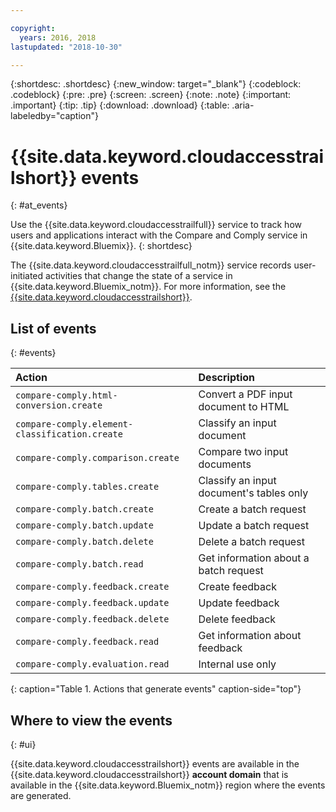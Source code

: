```yaml
---

copyright:
  years: 2016, 2018
lastupdated: "2018-10-30"

---
```


{:shortdesc: .shortdesc}
{:new_window: target="_blank"}
{:codeblock: .codeblock}
{:pre: .pre}
{:screen: .screen}
{:note: .note}
{:important: .important}
{:tip: .tip}
{:download: .download}
{:table: .aria-labeledby="caption"}


# {{site.data.keyword.cloudaccesstrailshort}} events
{: #at_events}

Use the {{site.data.keyword.cloudaccesstrailfull}} service to track how users and applications interact with the Compare and Comply service in {{site.data.keyword.Bluemix}}. 
{: shortdesc}

The {{site.data.keyword.cloudaccesstrailfull_notm}} service records user-initiated activities that change the state of a service in {{site.data.keyword.Bluemix_notm}}. For more information, see the [{{site.data.keyword.cloudaccesstrailshort}}](/docs/services/cloud-activity-tracker/index.html#getting-started-with-cla).

<!-- You can create different sections to group events by area. -->

## List of events
{: #events}

<!-- Make sure you introduce the table with a detailed description that immediately precedes it. For example, see https://console.bluemix.net/docs/services/cloud-activity-tracker/services/at_events_cf.html#catalog. -->

| Action | Description | 
|:-----------------|:-----------------|
| `compare-comply.html-conversion.create` | Convert a PDF input document to HTML |
| `compare-comply.element-classification.create` | Classify an input document |
| `compare-comply.comparison.create` | Compare two input documents |
| `compare-comply.tables.create` | Classify an input document's tables only |
| `compare-comply.batch.create` | Create a batch request |
| `compare-comply.batch.update` | Update a batch request |
| `compare-comply.batch.delete` | Delete a batch request |
| `compare-comply.batch.read` | Get information about a batch request |
| `compare-comply.feedback.create` | Create feedback |
| `compare-comply.feedback.update` | Update feedback |
| `compare-comply.feedback.delete` | Delete feedback |
| `compare-comply.feedback.read` | Get information about feedback |
| `compare-comply.evaluation.read` | Internal use only |
{: caption="Table 1. Actions that generate events" caption-side="top"}

## Where to view the events
{: #ui}

{{site.data.keyword.cloudaccesstrailshort}} events are available in the {{site.data.keyword.cloudaccesstrailshort}} **account domain** that is available in the {{site.data.keyword.Bluemix_notm}} region where the events are generated.





